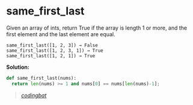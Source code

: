 # same_first_last

Given an array of ints, return True if the array is length 1 or more, and the first element and the last element are equal.

```
same_first_last([1, 2, 3]) → False
same_first_last([1, 2, 3, 1]) → True
same_first_last([1, 2, 1]) → True
```

**Solution:**

```python
def same_first_last(nums):
  return len(nums) >= 1 and nums[0] == nums[len(nums)-1];
```

> _[codingbat](https://codingbat.com/prob/p179078)_